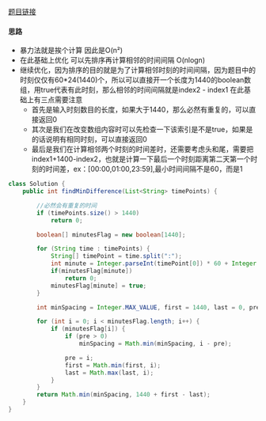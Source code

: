 [题目链接](https://leetcode-cn.com/problems/569nqc/)

#### 思路
+ 暴力法就是挨个计算 因此是O(n²)
+ 在此基础上优化 可以先排序再计算相邻的时间间隔 O(nlogn)
+ 继续优化，因为排序的目的就是为了计算相邻时刻的时间间隔，因为题目中的时刻仅仅有60*24(1440)个，所以可以直接开一个长度为1440的boolean数组，用true代表有此时刻，那么相邻的时间间隔就是index2 - index1
    在此基础上有三点需要注意
    + 首先是输入时刻数目的长度，如果大于1440，那么必然有重复的，可以直接返回0
    + 其次是我们在改变数组内容时可以先检查一下该索引是不是true，如果是的话说明有相同时刻，可以直接返回0
    + 最后是我们在计算相邻两个时刻的时间差时，还需要考虑头和尾，需要把index1+1400-index2，也就是计算一下最后一个时刻距离第二天第一个时刻的时间差，ex：[00:00,01:00,23:59],最小时间间隔不是60，而是1
```java
class Solution {
    public int findMinDifference(List<String> timePoints) {

        //必然会有重复的时间
        if (timePoints.size() > 1440)
            return 0;

        boolean[] minutesFlag = new boolean[1440];

        for (String time : timePoints) {
            String[] timePoint = time.split(":");
            int minute = Integer.parseInt(timePoint[0]) * 60 + Integer.parseInt(timePoint[1]);
            if(minutesFlag[minute])
                return 0;
            minutesFlag[minute] = true;
        }

        int minSpacing = Integer.MAX_VALUE, first = 1440, last = 0, pre = -1;

        for (int i = 0; i < minutesFlag.length; i++) {
            if (minutesFlag[i]) {
                if (pre > 0)
                    minSpacing = Math.min(minSpacing, i - pre);

                pre = i;
                first = Math.min(first, i);
                last = Math.max(last, i);
            }
        }
        return Math.min(minSpacing, 1440 + first - last);
    }
}
```